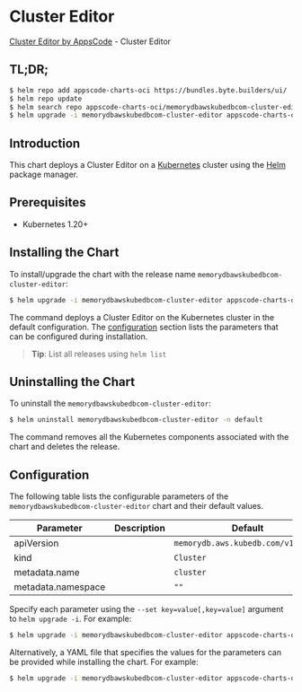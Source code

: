 # Cluster Editor

[Cluster Editor by AppsCode](https://appscode.com) - Cluster Editor

## TL;DR;

```bash
$ helm repo add appscode-charts-oci https://bundles.byte.builders/ui/
$ helm repo update
$ helm search repo appscode-charts-oci/memorydbawskubedbcom-cluster-editor --version=v0.11.0
$ helm upgrade -i memorydbawskubedbcom-cluster-editor appscode-charts-oci/memorydbawskubedbcom-cluster-editor -n default --create-namespace --version=v0.11.0
```

## Introduction

This chart deploys a Cluster Editor on a [Kubernetes](http://kubernetes.io) cluster using the [Helm](https://helm.sh) package manager.

## Prerequisites

- Kubernetes 1.20+

## Installing the Chart

To install/upgrade the chart with the release name `memorydbawskubedbcom-cluster-editor`:

```bash
$ helm upgrade -i memorydbawskubedbcom-cluster-editor appscode-charts-oci/memorydbawskubedbcom-cluster-editor -n default --create-namespace --version=v0.11.0
```

The command deploys a Cluster Editor on the Kubernetes cluster in the default configuration. The [configuration](#configuration) section lists the parameters that can be configured during installation.

> **Tip**: List all releases using `helm list`

## Uninstalling the Chart

To uninstall the `memorydbawskubedbcom-cluster-editor`:

```bash
$ helm uninstall memorydbawskubedbcom-cluster-editor -n default
```

The command removes all the Kubernetes components associated with the chart and deletes the release.

## Configuration

The following table lists the configurable parameters of the `memorydbawskubedbcom-cluster-editor` chart and their default values.

|     Parameter      | Description |                    Default                    |
|--------------------|-------------|-----------------------------------------------|
| apiVersion         |             | <code>memorydb.aws.kubedb.com/v1alpha1</code> |
| kind               |             | <code>Cluster</code>                          |
| metadata.name      |             | <code>cluster</code>                          |
| metadata.namespace |             | <code>""</code>                               |


Specify each parameter using the `--set key=value[,key=value]` argument to `helm upgrade -i`. For example:

```bash
$ helm upgrade -i memorydbawskubedbcom-cluster-editor appscode-charts-oci/memorydbawskubedbcom-cluster-editor -n default --create-namespace --version=v0.11.0 --set apiVersion=memorydb.aws.kubedb.com/v1alpha1
```

Alternatively, a YAML file that specifies the values for the parameters can be provided while
installing the chart. For example:

```bash
$ helm upgrade -i memorydbawskubedbcom-cluster-editor appscode-charts-oci/memorydbawskubedbcom-cluster-editor -n default --create-namespace --version=v0.11.0 --values values.yaml
```
